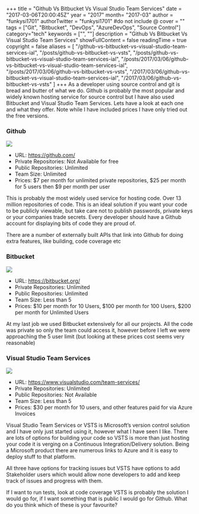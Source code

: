 +++
title = "Github Vs Bitbucket Vs Visual Studio Team Services"
date = "2017-03-06T20:00:45Z"
year = "2017"
month= "2017-03"
author = "funkysi1701"
authorTwitter = "funkysi1701" #do not include @
cover = ""
tags = ["Git", "Bitbucket", "DevOps",  "AzureDevOps", "Source Control"]
category="tech"
keywords = ["", ""]
description =  "Github Vs Bitbucket Vs Visual Studio Team Services"
showFullContent = false
readingTime = true
copyright = false
aliases = [
    "/github-vs-bitbucket-vs-visual-studio-team-services-ial",
    "/posts/github-vs-bitbucket-vs-vsts",
    "/posts/github-vs-bitbucket-vs-visual-studio-team-services-ial",
    "/posts/2017/03/06/github-vs-bitbucket-vs-visual-studio-team-services-ial",
    "/posts/2017/03/06/github-vs-bitbucket-vs-vsts",
    "/2017/03/06/github-vs-bitbucket-vs-visual-studio-team-services-ial",
    "/2017/03/06/github-vs-bitbucket-vs-vsts"
]
+++
As a developer using source control and git is bread and butter of what we do. Github is probably the most popular and widely known hosting service for source control but I have also used Bitbucket and Visual Studio Team Services. Lets have a look at each one and what they offer. Note while I have included prices I have only tried out the free versions.

### Github

![](https://storageaccountblog9f5d.blob.core.windows.net/blazor/wp-content/uploads/2017/03/github-octocat.png?resize=300%2C158&ssl=1)

- URL: https://github.com/
- Private Repositories: Not Available for free
- Public Repositories: Unlimited
- Team Size: Unlimited
- Prices: $7 per month for unlimited private repositories, $25 per month for 5 users then $9 per month per user

This is probably the most widely used service for hosting code. Over 13 million repositories of code. This is an ideal solution if you want your code to be publicly viewable, but take care not to publish passwords, private keys or your companies trade secrets. Every developer should have a Github account for displaying bits of code they are proud of.

There are a number of externally built APIs that link into Github for doing extra features, like building, code coverage etc

### Bitbucket

![](https://storageaccountblog9f5d.blob.core.windows.net/blazor/wp-content/uploads/2017/03/d8TRzzL.png?resize=150%2C150&ssl=1)

- URL: https://bitbucket.org/
- Private Repositories: Unlimited
- Public Repositories: Unlimited
- Team Size: Less than 5
- Prices: $10 per month for 10 Users, $100 per month for 100 Users, $200 per month for Unlimited Users

At my last job we used Bitbucket extensively for all our projects. All the code was private so only the team could access it, however before I left we were approaching the 5 user limit (but looking at these prices cost seems very reasonable)

### Visual Studio Team Services

![](https://storageaccountblog9f5d.blob.core.windows.net/blazor/wp-content/uploads/2016/11/Visual-Studio-Team-Services.png?resize=300%2C136&ssl=1)

- URL: https://www.visualstudio.com/team-services/
- Private Repositories: Unlimited
- Public Repositories: Not Available
- Team Size: Less than 5
- Prices: $30 per month for 10 users, and other features paid for via Azure Invoices

Visual Studio Team Services or VSTS is Microsoft’s version control solution and I have only just started using it, however what I have seen I like. There are lots of options for building your code so VSTS is more than just hosting your code it is verging on a Continuous Integration/Delivery solution. Being a Microsoft product there are numerous links to Azure and it is easy to deploy stuff to that platform.

All three have options for tracking issues but VSTS have options to add Stakeholder users which would allow none developers to add and keep track of issues and progress with them.

If I want to run tests, look at code coverage VSTS is probably the solution I would go for, if I want something that is public I would go for Github. What do you think which of these is your favourite?